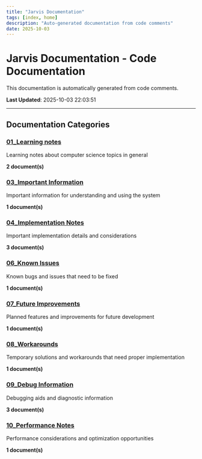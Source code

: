 ```yaml
---
title: "Jarvis Documentation"
tags: [index, home]
description: "Auto-generated documentation from code comments"
date: 2025-10-03
---
```


# Jarvis Documentation - Code Documentation

This documentation is automatically generated from code comments.

**Last Updated**: 2025-10-03 22:03:51

---

## Documentation Categories

### [01_Learning notes](./educational/)

Learning notes about computer science topics in general

**2 document(s)**

### [03_Important Information](./important/)

Important information for understanding and using the system

**1 document(s)**

### [04_Implementation Notes](./notes/)

Important implementation details and considerations

**3 document(s)**

### [06_Known Issues](./fixme/)

Known bugs and issues that need to be fixed

**1 document(s)**

### [07_Future Improvements](./todo/)

Planned features and improvements for future development

**1 document(s)**

### [08_Workarounds](./hack/)

Temporary solutions and workarounds that need proper implementation

**1 document(s)**

### [09_Debug Information](./debug/)

Debugging aids and diagnostic information

**3 document(s)**

### [10_Performance Notes](./performance/)

Performance considerations and optimization opportunities

**1 document(s)**
